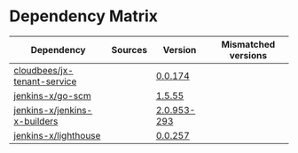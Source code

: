 # Dependency Matrix

Dependency | Sources | Version | Mismatched versions
---------- | ------- | ------- | -------------------
[cloudbees/jx-tenant-service](https://github.com/cloudbees/jx-tenant-service) |  | [0.0.174](https://github.com/cloudbees/jx-tenant-service/releases/tag/v0.0.174) | 
[jenkins-x/go-scm](https://github.com/jenkins-x/go-scm) |  | [1.5.55]() | 
[jenkins-x/jenkins-x-builders](https://github.com/jenkins-x/jenkins-x-builders) |  | [2.0.953-293]() | 
[jenkins-x/lighthouse](https://github.com/jenkins-x/lighthouse) |  | [0.0.257]() | 
